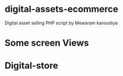 # digital-assets-ecommerce
Digital asset selling PHP script by Mewaram kansodiya
# Some screen Views
<!-- ![alt text](https://github.com/mkansodiya/digital-assets-ecommerce/blob/master/screenshots/Screen%20Recordin-163946.gif)
![alt text](https://github.com/mkansodiya/digital-assets-ecommerce/blob/master/screenshots/Screen%20Recordin-1639466210024.gif)
![alt text](https://github.com/mkansodiya/digital-assets-ecommerce/blob/master/screenshots/Screen%20Recordin-1639466367322.gif)
![alt text](https://github.com/mkansodiya/digital-assets-ecommerce/blob/master/screenshots/Screen%20Recordin-1639466495486.gif)
![alt text](https://github.com/mkansodiya/digital-assets-ecommerce/blob/master/screenshots/Screen%20Recordin-1639466856413.gif ) -->
# Digital-store
